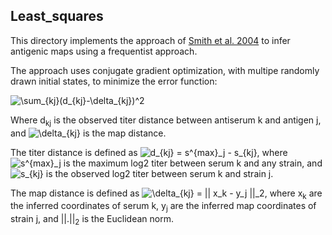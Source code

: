 ## Least_squares

This directory implements the approach of [Smith et al. 2004]() to infer antigenic maps using a frequentist approach.

The approach uses conjugate gradient optimization, with multipe randomly drawn initial states, to minimize the error function:

<img src="https://latex.codecogs.com/svg.image?\sum_{kj}(d_{kj}-\delta_{kj})^2" title="\sum_{kj}(d_{kj}-\delta_{kj})^2" />

Where d<sub>kj</sub> is the observed titer distance between antiserum k and antigen j, and <img src="https://latex.codecogs.com/svg.image?\delta_{kj}" title="\delta_{kj}" /> is the map distance.

The titer distance is defined as <img src="https://latex.codecogs.com/svg.image?d_{kj}&space;=&space;s^{max}_j&space;-&space;s_{kj}" title="d_{kj} = s^{max}_j - s_{kj}" />, where <img src="https://latex.codecogs.com/svg.image?s^{max}_j" title="s^{max}_j" /> is the maximum log2 titer between serum k and any strain, and <img src="https://latex.codecogs.com/svg.image?s^{max}_j" title="s_{kj}" /> is the observed log2 titer between serum k and strain j.

The map distance is defined as <img src="https://latex.codecogs.com/svg.image?\delta_{kj}&space;=&space;||&space;x_k&space;-&space;y_j&space;||_2" title="\delta_{kj} = || x_k - y_j ||_2" />, where x<sub>k</sub> are the inferred coordinates of serum k, y<sub>j</sub> are the inferred map coordinates of strain j, and ||.||<sub>2</sub> is the Euclidean norm. 
